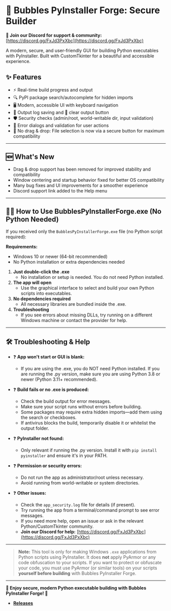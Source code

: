 # 🧊 Bubbles PyInstaller Forge: Secure Builder

**💬 Join our Discord for support & community:** [https://discord.gg/FxJd3PxXbc](https://discord.gg/FxJd3PxXbc)

A modern, secure, and user-friendly GUI for building Python executables with PyInstaller. Built with CustomTkinter for a beautiful and accessible experience.

## ✨ Features
- ⚡ Real-time build progress and output
- 🔍 PyPI package search/autocomplete for hidden imports
- 🖥️ Modern, accessible UI with keyboard navigation
- 💾 Output log saving and 🧹 clear output button
- 🛡️ Security checks (admin/root, world-writable dir, input validation)
- 🚨 Error dialogs and validation for user actions
- 🧊 No drag & drop: File selection is now via a secure button for maximum compatibility

---

## 🆕 What's New
- Drag & drop support has been removed for improved stability and compatibility
- Window centering and startup behavior fixed for better OS compatibility
- Many bug fixes and UI improvements for a smoother experience
- Discord support link added to the Help menu

---

## 🧑‍💻 How to Use BubblesPyInstallerForge.exe (No Python Needed)

If you received only the `BubblesPyInstallerForge.exe` file (no Python script required):

**Requirements:**
- Windows 10 or newer (64-bit recommended)
- No Python installation or extra dependencies needed

1. **Just double-click the .exe**
   - No installation or setup is needed. You do not need Python installed.
2. **The app will open**
   - Use the graphical interface to select and build your own Python scripts into executables.
3. **No dependencies required**
   - All necessary libraries are bundled inside the .exe.
4. **Troubleshooting**
   - If you see errors about missing DLLs, try running on a different Windows machine or contact the provider for help.

---

## 🛠️ Troubleshooting & Help

- ❓ **App won't start or GUI is blank:**
  - If you are using the .exe, you do NOT need Python installed. If you are running the .py version, make sure you are using Python 3.8 or newer (Python 3.11+ recommended).

- ❓ **Build fails or no .exe is produced:**
  - Check the build output for error messages.
  - Make sure your script runs without errors before building.
  - Some packages may require extra hidden imports—add them using the search or checkboxes.
  - If antivirus blocks the build, temporarily disable it or whitelist the output folder.

- ❓ **PyInstaller not found:**
  - Only relevant if running the .py version. Install it with `pip install pyinstaller` and ensure it's in your PATH.

- ❓ **Permission or security errors:**
  - Do not run the app as administrator/root unless necessary.
  - Avoid running from world-writable or system directories.

- ❓ **Other issues:**
  - Check the `app_security.log` file for details (if present).
  - Try running the app from a terminal/command prompt to see error messages.
  - If you need more help, open an issue or ask in the relevant Python/CustomTkinter community.
  - **Join our Discord for help:** [https://discord.gg/FxJd3PxXbc](https://discord.gg/FxJd3PxXbc)

---

> **Note:**
> This tool is only for making Windows `.exe` applications from Python scripts using PyInstaller. It does **not** apply PyArmor or any code obfuscation to your scripts. If you want to protect or obfuscate your code, you must use PyArmor (or similar tools) on your scripts **yourself before building** with Bubbles PyInstaller Forge.

---

**🎉 Enjoy secure, modern Python executable building with Bubbles PyInstaller Forge! 🧊**


- **[Releases](https://github.com/KernFerm/Bubbles-PyInstaller-Forge/releases/tag/application.zip)**
